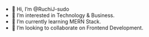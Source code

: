 - 👋 Hi, I’m @RuchiJ-sudo
- 👀 I’m interested in Technology & Business.
- 🌱 I’m currently learning MERN Stack.
- 💞️ I’m looking to collaborate on Frontend Development.


<!---
RuchiJ-sudo/RuchiJ-sudo is a ✨ special ✨ repository because its `README.md` (this file) appears on your GitHub profile.
You can click the Preview link to take a look at your changes.
--->
